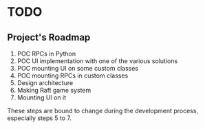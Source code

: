 # TODO
## Project's Roadmap
1. POC RPCs in Python
2. POC UI implementation with one of the various solutions
3. POC mounting UI on some custom classes
4. POC mounting RPCs in custom classes
5. Design architecture 
6. Making Raft game system 
7. Mounting UI on it 

These steps are bound to change during the development process, especially steps 5 to 7.
